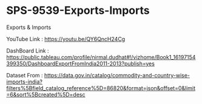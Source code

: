 # SPS-9539-Exports-Imports
Exports &amp; Imports

YouTube Link : https://youtu.be/QY6QncH24Cg

DashBoard Link : https://public.tableau.com/profile/nirmal.dudhat#!/vizhome/Book1_16197154399350/DashboardExportFromIndia2011-2013?publish=yes

Dataset From : https://data.gov.in/catalog/commodity-and-country-wise-imports-india?filters%5Bfield_catalog_reference%5D=86820&format=json&offset=0&limit=6&sort%5Bcreated%5D=desc
